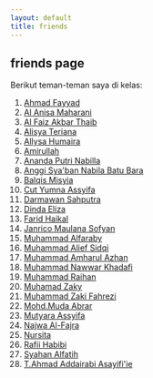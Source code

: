```yaml
---
layout: default
title: friends
---
```


<div class="friends-container">
  <h2>friends page</h2>
  <p>Berikut teman-teman saya di kelas:</p>
  <ol>
    <li><a href="https://ahmadfayyadh.github.io/" target="_blank" rel="noopener noreferrer">Ahmad Fayyad</a></li>
    <li><a href="https://alanisamaharani.github.io/" target="_blank" rel="noopener noreferrer">Al Anisa Maharani</a></li>
    <li><a href="https://alfaizakbar.github.io/" target="_blank" rel="noopener noreferrer">Al Faiz Akbar Thaib</a></li>
    <li><a href="https://alisyateriana.github.io/" target="_blank" rel="noopener noreferrer">Alisya Teriana</a></li>
    <li><a href="https://allysahumaira.github.io/" target="_blank" rel="noopener noreferrer">Allysa Humaira</a></li>
    <li><a href="https://amirullah310.github.io/" target="_blank" rel="noopener noreferrer">Amirullah</a></li>
    <li><a href="https://anandaaputrinabilla.github.io/" target="_blank" rel="noopener noreferrer">Ananda Putri Nabilla</a></li>
    <li><a href="https://angginabilabatubara.github.io/" target="_blank" rel="noopener noreferrer">Anggi Sya'ban Nabila Batu Bara</a></li>
    <li><a href="https://balqismisyia.github.io/" target="_blank" rel="noopener noreferrer">Balqis Misyia</a></li>
    <li><a href="https://cutyumnaassyifa22.github.io/" target="_blank" rel="noopener noreferrer">Cut Yumna Assyifa</a></li>
    <li><a href="https://darmawansahputra1.github.io/" target="_blank" rel="noopener noreferrer">Darmawan Sahputra</a></li>
    <li><a href="https://dindaelz06.github.io/" target="_blank" rel="noopener noreferrer">Dinda Eliza</a></li>
    <li><a href="https://fared08.github.io/" target="_blank" rel="noopener noreferrer">Farid Haikal</a></li>
    <li><a href="https://janricomaulanas.github.io/" target="_blank" rel="noopener noreferrer">Janrico Maulana Sofyan</a></li>
    <li><a href="https://muhammadalfaraby06.github.io/" target="_blank" rel="noopener noreferrer">Muhammad Alfaraby</a></li>
    <li><a href="https://alfsdqi.github.io/" target="_blank" rel="noopener noreferrer">Muhammad Alief Sidqi</a></li>
    <li><a href="https://amharul.github.io/" target="_blank" rel="noopener noreferrer">Muhammad Amharul Azhan</a></li>
    <li><a href="https://khadafimuhammadnawwar.github.io/" target="_blank" rel="noopener noreferrer">Muhammad Nawwar Khadafi</a></li>
    <li><a href="https://mraihanads.github.io/" target="_blank" rel="noopener noreferrer">Muhammad Raihan</a></li>
    <li><a href="https://muhzakyyy.github.io/" target="_blank" rel="noopener noreferrer">Muhamad Zaky</a></li>
    <li><a href="https://m-zakifahrezi.github.io/" target="_blank" rel="noopener noreferrer">Muhammad Zaki Fahrezi</a></li>
    <li><a href="https://mudaabrar.github.io/" target="_blank" rel="noopener noreferrer">Mohd.Muda Abrar</a></li>
    <li><a href="https://mutyaraassyifa.github.io/" target="_blank" rel="noopener noreferrer">Mutyara Assyifa</a></li>
    <li><a href="https://najwaal-fajra.github.io/" target="_blank" rel="noopener noreferrer">Najwa Al-Fajra</a></li>
    <li><a href="https://nursitaaa.github.io/" target="_blank" rel="noopener noreferrer">Nursita</a></li>
    <li><a href="https://rafi-i-habibi.github.io/" target="_blank" rel="noopener noreferrer">Rafii Habibi</a></li>
    <li><a href="https://syahanalfatih.github.io/" target="_blank" rel="noopener noreferrer">Syahan Alfatih</a></li>
    <li><a href="https://addairabi.github.io/" target="_blank" rel="noopener noreferrer">T.Ahmad Addairabi Asayifi'ie</a></li>
  </ol>
</div>
